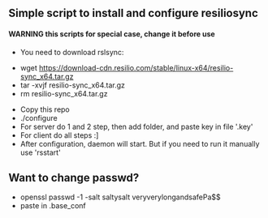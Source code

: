 ## Simple script to install and configure resiliosync 
#### WARNING this scripts for special case, change it before use

 - You need to download rslsync:
  * wget https://download-cdn.resilio.com/stable/linux-x64/resilio-sync_x64.tar.gz
  * tar -xvjf  resilio-sync_x64.tar.gz
  * rm resilio-sync_x64.tar.gz
 - Copy this repo
 - ./configure
 - For server do 1 and 2 step, then add folder, and paste key in file '.key'
 - For client do all steps :] 
 - After configuration, daemon will start. But if you need to run it manually use 'rsstart'

## Want to change passwd?
 - openssl passwd -1 -salt saltysalt veryverylongandsafePa$$
 - paste in .base_conf
